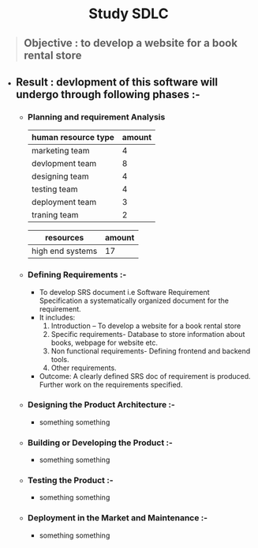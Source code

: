 <h1 align="center">Study SDLC</h1>

> ## Objective : to develop a website for a book rental store 

- ## Result : devlopment of this software will undergo through following phases :-
  - ### Planning and requirement Analysis
    |human resource type|amount|
    |-|-|
    |marketing team|4|
    |devlopment team|8|
    |designing team|4|
    |testing team|4|
    |deployment team|3|
    |traning team|2|
    
    |resources|amount|
    |-|-|
    |high end systems|17|
    
    
    
  - ### Defining Requirements :-
    - To develop SRS document i.e Software Requirement Specification a systematically organized document for the requirement.
    - It includes:
      1.	Introduction – To develop a website for a book rental store 
      2.	Specific requirements- Database to store information about books, webpage for website etc.
      3.	Non functional requirements- Defining frontend and backend tools.
      4.	Other requirements.
    - Outcome: A clearly defined SRS doc of requirement is produced. Further work on the requirements specified.

  - ### Designing the Product Architecture :-
    - something something 
  - ### Building or Developing the Product :-
    - something something 
  - ### Testing the Product :-
    - something something 
  - ### Deployment in the Market and Maintenance :-
    - something something  
